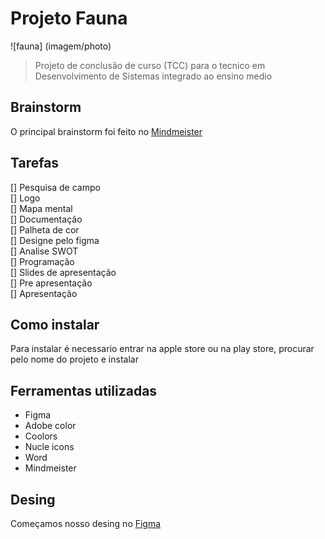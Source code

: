 # Projeto Fauna
![fauna] (imagem/photo)
> Projeto de conclusão de curso (TCC) para o tecnico em Desenvolvimento de Sistemas integrado ao ensino medio
## Brainstorm

O principal brainstorm foi feito no [Mindmeister](https://mm.tt/app/map/3188609132?t=VaXBs9vqj6)

## Tarefas

[] Pesquisa de campo  
[] Logo   
[] Mapa mental  
[] Documentação   
[] Palheta de cor  
[] Designe pelo figma  
[] Analise SWOT  
[] Programação   
[] Slides de apresentação  
[] Pre apresentação  
[] Apresentação    

## Como instalar 
Para instalar é necessario entrar na apple store ou na play store, procurar pelo nome do projeto e instalar

## Ferramentas utilizadas
* Figma  
* Adobe color  
* Coolors  
* Nucle icons  
* Word  
* Mindmeister  

## Desing
Começamos nosso desing no [Figma](https://www.figma.com/filFe/l4GnwwPOZPRQvypkhLWgmv/Projeto-Fauna?type=design&node-id=2%3A22&mode=design&t=pJMiV6LDq6iapMza-1)
